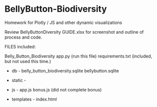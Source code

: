 # BellyButton-Biodiversity
Homework for Plotly / JS and other dynamic visualizations


Review BellyButtonDiversity GUIDE.xlsx for screenshot and outline of process and code.  

FILES included:

Belly_Button_Biodiversity
app.py (run this file)
requirements.txt (included, but not used this time.)

- db - 
belly_button_biodiversity.sqlite
bellybutton.sqlite

- static -
- js -
app.js
bonus.js (did not complete bonus)

- templates - 
index.html
